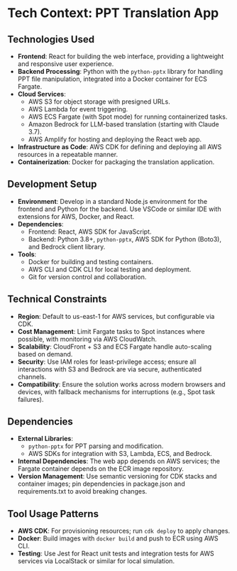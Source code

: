 # Tech Context: PPT Translation App

## Technologies Used
- **Frontend**: React for building the web interface, providing a lightweight and responsive user experience.
- **Backend Processing**: Python with the `python-pptx` library for handling PPT file manipulation, integrated into a Docker container for ECS Fargate.
- **Cloud Services**: 
  - AWS S3 for object storage with presigned URLs.
  - AWS Lambda for event triggering.
  - AWS ECS Fargate (with Spot mode) for running containerized tasks.
  - Amazon Bedrock for LLM-based translation (starting with Claude 3.7).
  - AWS Amplify for hosting and deploying the React web app.
- **Infrastructure as Code**: AWS CDK for defining and deploying all AWS resources in a repeatable manner.
- **Containerization**: Docker for packaging the translation application.

## Development Setup
- **Environment**: Develop in a standard Node.js environment for the frontend and Python for the backend. Use VSCode or similar IDE with extensions for AWS, Docker, and React.
- **Dependencies**:
  - Frontend: React, AWS SDK for JavaScript.
  - Backend: Python 3.8+, `python-pptx`, AWS SDK for Python (Boto3), and Bedrock client library.
- **Tools**: 
  - Docker for building and testing containers.
  - AWS CLI and CDK CLI for local testing and deployment.
  - Git for version control and collaboration.

## Technical Constraints
- **Region**: Default to us-east-1 for AWS services, but configurable via CDK.
- **Cost Management**: Limit Fargate tasks to Spot instances where possible, with monitoring via AWS CloudWatch.
- **Scalability**: CloudFront + S3 and ECS Fargate handle auto-scaling based on demand.
- **Security**: Use IAM roles for least-privilege access; ensure all interactions with S3 and Bedrock are via secure, authenticated channels.
- **Compatibility**: Ensure the solution works across modern browsers and devices, with fallback mechanisms for interruptions (e.g., Spot task failures).

## Dependencies
- **External Libraries**: 
  - `python-pptx` for PPT parsing and modification.
  - AWS SDKs for integration with S3, Lambda, ECS, and Bedrock.
- **Internal Dependencies**: The web app depends on AWS services; the Fargate container depends on the ECR image repository.
- **Version Management**: Use semantic versioning for CDK stacks and container images; pin dependencies in package.json and requirements.txt to avoid breaking changes.

## Tool Usage Patterns
- **AWS CDK**: For provisioning resources; run `cdk deploy` to apply changes.
- **Docker**: Build images with `docker build` and push to ECR using AWS CLI.
- **Testing**: Use Jest for React unit tests and integration tests for AWS services via LocalStack or similar for local simulation.
